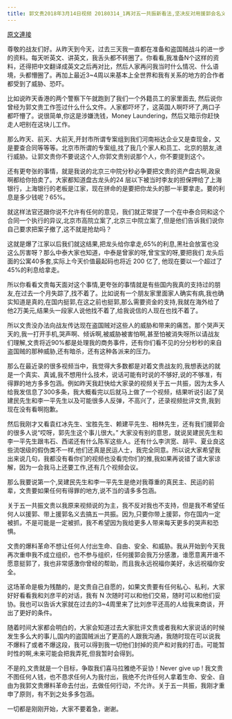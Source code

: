 ```yaml
---
title: 郭文贵2018年3月14日视频 20180314_1再对五一共振新看法,坚决反对用援郭会名义参与
---
```


[原文連接](https://gnews.org/ThreadView/53481819)

尊敬的战友们好。从昨天到今天，过去三天我一直都在准备和盗国贼战斗的进一步的资料。每天听英文、讲英文，我舌头都不转圈了。你看看,我准备N个这样的资料，还得把中文翻译成英文之后再对比，然后人家再问我当时什么情况、什么语境，头都懵圈了。再加上最近3~4周以来基本上全世界和我有关系的地方的合作者都受到了威胁、恐吓。


比如说昨天香港的两个警察下午就跑到了我们一个外籍员工的家里面去, 然后说你曾经为郭文贵工作签过什么什么文件。人家都吓坏了，这英国人啊吓坏了,两口子都吓懵了。说很简单,你这是涉嫌洗钱，Money Laundering，然后又暗示你赶快走人吧别在这块儿工作。


那么昨天、前天、大前天,开封市所谓专案组到我们河南裕达企业又是查现金，又是要查合同等等等。北京市所谓的专案组,找了我几个家人和员工、北京的朋友,进行威胁。让郭文贵你不要说这个人,你郭文贵别说那个人，你不要提到这个。


还有更夸张的事情，就是我说的北京三中院分秒必争要把文贵的资产盘古啊,政泉啊都给你拍卖了。大家都知道盘古龙头的24 层以下被当时李友的担保押给了上海银行，上海银行的老板是江家，现在拼命的是要把你龙头的那一半要拿走。要的利息是多少钱呢？65%。


就这样法官还跟你说不允许有任何的意见，我们就正常提了一个在中泰合同和这个合同一个执行的异议,北京市高院立案了,北京三中院立案了,但是他们告诉我们说你自己要求把案子撤了,这不就是抢劫吗？


这就是爆了江家以后我们就这结果,把龙头给你拿走,65%的利息,黑社会放富也没这么厉害呀？那么中泰大家也知道，中泰是曾家的呀,曾宝宝的呀,要把我们 龙头后面的公寓40多套,实际上今天价值最起码也将近 200 亿了, 他现在要以一个超过了45%的利息给拿走。


所以你看看文贵每天面对这个事情,更夸张的事情就是有些国内我真的支持过的朋友,在过去一个月失踪了,找不着了。比如说有一个朋友家里面家人确实有病,我也确实知道是真的,在国内挺郭,在这之前也挺郭,那么需要资金的支持,我就在海外给了他2万美元,结果头一段家人说他找不着了,给我说信的人现在也找不着了。


所以文贵没办法向战友传达现在盗国贼对这些人的威胁和带来的痛苦。那个哭声天天的,我一打开手机,哭声啊、倾诉啊,被威胁被害怕啊,甚至怕被消失呀所以请战友们理解,文贵将近90%都是处理我的商务事件，还有你们看不见的分分秒秒的来自盗国贼的那种威胁,还有暗杀，还有这种各派来的压力。


那么在最近录的很多视频当中，我觉得大多数都是对着文贵战友的,我想表达的就是一个真实、真诚,我不想用什么技术，说话可能有时说的不够好,说的不够准，有得罪的地方多多包涵。例如昨天我赶快给大家录的视频关于五一共振，因为太多人给我发信息了300多条，我大概看完以后就马上做了一个视频，结果听说引起了吴建民先生和李一平先生以及可能很多人反弹，不高兴了，还录视频批评文贵,我到现在没有看啊抱歉。


然后我刚才又看袁红冰先生、宝胜先生、赖建平先生、相林先生，还有我们援郭会的很多人说“哎呀，郭先生这个事儿很大。” 大家没有别的意思，就说吴建民先生和李一平先生跟韦石、西诺还有什么陈军这些人。还有什么李洪宽、胡平、夏业良这些流氓级的假伪类不一样,他们还真是民运人士，我完全同意。所以说大家希望我出来说几句，我都没有看你们的视频也没看完你们的推,我如果再说错了请大家谅解，因为一会我马上还要工作,还有几个视频会议。


那么我要说第一个,吴建民先生和李一平先生是绝对我尊重的真民主、民运的前辈，文贵要如果任何有得罪的地方,说不当的请多多包涵。


关于五一共振文贵以我原来视频说的为主，我不反对我也不支持，但是我不希望任何人以援郭、带上援郭名义去搞五一共振。因为,只要你带上援郭，你在国内一定被抓，不是可能是一定被抓，我不希望因为我给更多人带来每天更多的哭声和恐惧。


文贵的爆料革命不想让任何人付出生命、自由、安全、和威胁。我从开始到今天我再次重申我不成立组织，也不参与组织，任何援郭会我万分感激，谁愿意离开谁不愿意挺郭了，我也非常感激你曾经的帮助，而且我永远祝福你美好，永远祝福你安全。


这场革命是极为残酷的，是文贵自己自愿的，如果文贵要有任何私心、私利，大家好好看看我和刘彦平的对话，我有 N 次随时可以和他们交易，随时可以和他们妥协。我也可以告诉大家就在过去的3~4周里来了比刘彦平还高的人给我来商谈，开出了更好的条件。


随着时间大家都会明白的，大家会知道过去大家批评文贵或者我和大家说话的时候发生多么大的事儿,国内的盗国贼派出了更高的人跟我沟通，我随时现在可以说我不爆料了或者不爆这段，我可以得到我一切他们封掉的资产和对我的打击。可能暂时性的啊,未来可能会把我弄死,但我暂时会得到。


不是的,文贵就是一个目标，争取我们喜马拉雅绝不妥协！Never give up ! 我文贵不图任何人钱，也不恳求任何人为我付出，我绝不允许任何人拿着生命、安全、自由为我郭文贵爆料革命去付出，去做任何行动，不允许。关于五一共振，我刚才重申了原则，有不到之处多多包涵。


一切都是刚刚开始，大家不要着急，谢谢。
